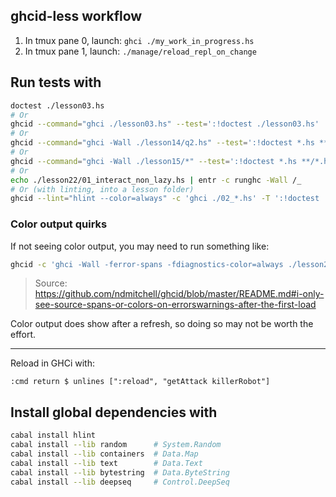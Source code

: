 ## ghcid-less workflow

1. In tmux pane 0, launch: `ghci ./my_work_in_progress.hs`
2. In tmux pane 1, launch: `./manage/reload_repl_on_change`

## Run tests with

```sh
doctest ./lesson03.hs
# Or
ghcid --command="ghci ./lesson03.hs" --test=':!doctest ./lesson03.hs'
# Or
ghcid --command="ghci -Wall ./lesson14/q2.hs" --test=':!doctest *.hs **/*.hs'
# Or
ghcid --command="ghci -Wall ./lesson15/*" --test=':!doctest *.hs **/*.hs'
# Or
echo ./lesson22/01_interact_non_lazy.hs | entr -c runghc -Wall /_
# Or (with linting, into a lesson folder)
ghcid --lint="hlint --color=always" -c 'ghci ./02_*.hs' -T ':!doctest ./02_*.hs'
```

### Color output quirks

If not seeing color output, you may need to run something like:

```sh
ghcid -c 'ghci -Wall -ferror-spans -fdiagnostics-color=always ./lesson22/01_interact_non_lazy.hs'
```

> Source: https://github.com/ndmitchell/ghcid/blob/master/README.md#i-only-see-source-spans-or-colors-on-errorswarnings-after-the-first-load

Color output does show after a refresh, so doing so may not be worth the effort.

---

Reload in GHCi with:

```ghci
:cmd return $ unlines [":reload", "getAttack killerRobot"]
```

## Install global dependencies with

```sh
cabal install hlint
cabal install --lib random      # System.Random
cabal install --lib containers  # Data.Map
cabal install --lib text        # Data.Text
cabal install --lib bytestring  # Data.ByteString
cabal install --lib deepseq     # Control.DeepSeq
```
